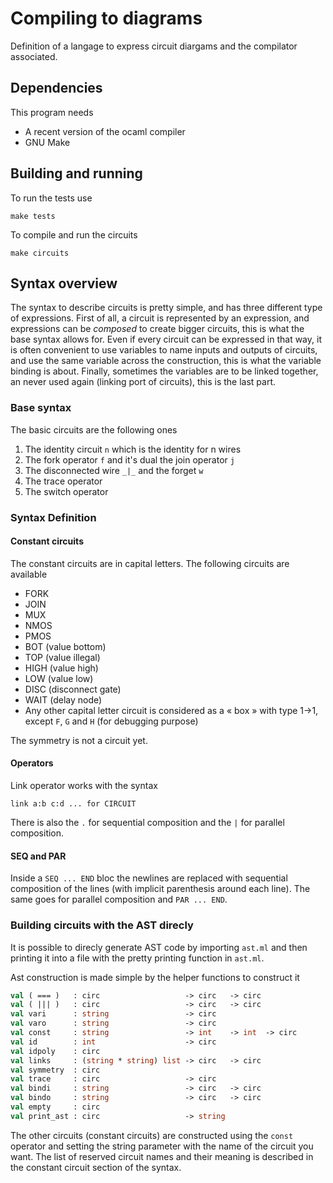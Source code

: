 # Compiling to diagrams

Definition of a langage to express circuit diargams
and the compilator associated.

## Dependencies

This program needs 

* A recent version of the ocaml compiler 
* GNU Make 

## Building and running 

To run the tests use 

```
make tests
```

To compile and run the circuits 

```
make circuits 
```

## Syntax overview 

The syntax to describe circuits is pretty simple, and has three different
type of expressions. First of all, a circuit is represented by an expression,
and expressions can be _composed_ to create bigger circuits, this is what 
the base syntax allows for. Even if every circuit can be expressed in that way,
it is often convenient to use variables to name inputs and outputs of circuits,
and use the same variable across the construction, this is what the variable binding 
is about. Finally, sometimes the variables are to be linked together, an never 
used again (linking port of circuits), this is the last part.

### Base syntax

The basic circuits are the following ones

1. The identity circuit `n` which is the identity for n wires
2. The fork operator `f` and it's dual the join operator `j`
3. The disconnected wire `_|_` and the forget `w` 
4. The trace operator
5. The switch operator


### Syntax Definition

#### Constant circuits

The constant circuits are in capital letters. The following circuits are available

* FORK
* JOIN
* MUX
* NMOS
* PMOS
* BOT  (value bottom)
* TOP  (value illegal)
* HIGH (value high)
* LOW  (value low)
* DISC (disconnect gate)
* WAIT (delay node)
* Any other capital letter circuit is considered as a « box » with type 1->1, except `F`, `G` and `H` (for debugging purpose)

The symmetry is not a circuit yet.

#### Operators 

Link operator works with the syntax

```
link a:b c:d ... for CIRCUIT
```

There is also the `.` for sequential composition and the `|` for parallel composition.

#### SEQ and PAR

Inside a `SEQ ... END` bloc the newlines are replaced with sequential composition of the lines (with implicit parenthesis
around each line). The same goes for parallel composition and `PAR ... END`.


### Building circuits with the AST direcly 

It is possible to direcly generate AST code by importing `ast.ml` and then printing it into a file 
with the pretty printing function in `ast.ml`. 

Ast construction is made simple by the helper functions to construct it 

```ocaml
val ( === )   : circ                   -> circ   -> circ
val ( ||| )   : circ                   -> circ   -> circ
val vari      : string                 -> circ
val varo      : string                 -> circ
val const     : string                 -> int    -> int  -> circ
val id        : int                    -> circ
val idpoly    : circ
val links     : (string * string) list -> circ   -> circ
val symmetry  : circ
val trace     : circ                   -> circ
val bindi     : string                 -> circ   -> circ
val bindo     : string                 -> circ   -> circ
val empty     : circ
val print_ast : circ                   -> string
```

The other circuits (constant circuits) are constructed 
using the `const` operator and setting the string parameter 
with the name of the circuit you want. The list of
reserved circuit names and their meaning is described in 
the constant circuit section of the syntax.
